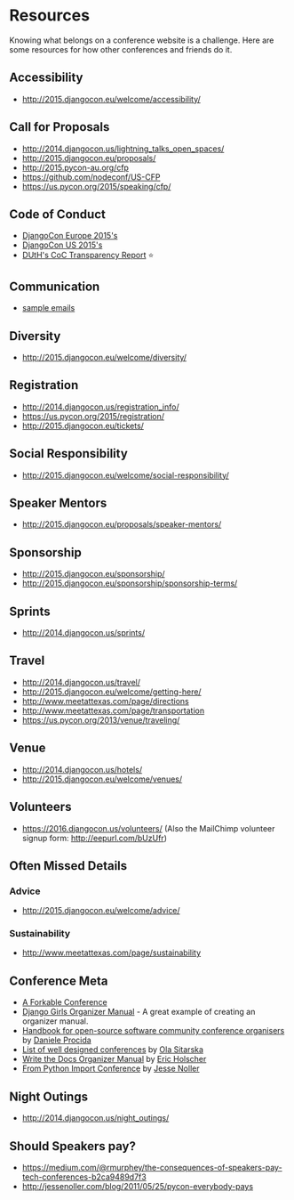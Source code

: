 # Resources

Knowing what belongs on a conference website is a challenge. Here are some resources for how other conferences and friends do it.

## Accessibility

- http://2015.djangocon.eu/welcome/accessibility/

## Call for Proposals

- http://2014.djangocon.us/lightning_talks_open_spaces/
- http://2015.djangocon.eu/proposals/
- http://2015.pycon-au.org/cfp
- https://github.com/nodeconf/US-CFP
- https://us.pycon.org/2015/speaking/cfp/

## Code of Conduct

- [DjangoCon Europe 2015's](http://2015.djangocon.eu/code-conduct/)
- [DjangoCon US 2015's](https://2015.djangocon.us/code_of_conduct/)
- [DUtH's CoC Transparency Report](http://blog.djangounderthehood.com/post/132867126995/coc-transparency-report) :star:

## Communication 

- [sample emails](../communication/README.md)

## Diversity

- http://2015.djangocon.eu/welcome/diversity/

## Registration

- http://2014.djangocon.us/registration_info/
- https://us.pycon.org/2015/registration/
- http://2015.djangocon.eu/tickets/

## Social Responsibility

- http://2015.djangocon.eu/welcome/social-responsibility/

## Speaker Mentors

- http://2015.djangocon.eu/proposals/speaker-mentors/

## Sponsorship

- http://2015.djangocon.eu/sponsorship/
- http://2015.djangocon.eu/sponsorship/sponsorship-terms/

## Sprints

- http://2014.djangocon.us/sprints/

## Travel

- http://2014.djangocon.us/travel/
- http://2015.djangocon.eu/welcome/getting-here/
- http://www.meetattexas.com/page/directions
- http://www.meetattexas.com/page/transportation
- https://us.pycon.org/2013/venue/traveling/

## Venue

- http://2014.djangocon.us/hotels/
- http://2015.djangocon.eu/welcome/venues/

## Volunteers 

- https://2016.djangocon.us/volunteers/ (Also the MailChimp volunteer signup form: http://eepurl.com/bUzUfr) 

## Often Missed Details

### Advice

- http://2015.djangocon.eu/welcome/advice/

### Sustainability

- http://www.meetattexas.com/page/sustainability

## Conference Meta

- [A Forkable Conference](https://medium.com/node-js-javascript/a-forkable-conference-73cbac4842dd)
- [Django Girls Organizer Manual](https://github.com/DjangoGirls/organizer-manual) - A great example of creating an organizer manual.
- [Handbook for open-source software community conference organisers](https://github.com/evildmp/conference-handbook) by [Daniele Procida](https://github.com/evildmp) 
- [List of well designed conferences](https://github.com/olasitarska/pretty-conferences) by [Ola Sitarska](https://github.com/olasitarska/pretty-conferences)
- [Write the Docs Organizer Manual](https://github.com/writethedocs/organizer-manual) by [Eric Holscher](https://github.com/ericholscher)
- [From Python Import Conference](https://github.com/jnoller/conference) by [Jesse Noller](https://github.com/jnoller)
## Night Outings

- http://2014.djangocon.us/night_outings/

## Should Speakers pay?

- https://medium.com/@rmurphey/the-consequences-of-speakers-pay-tech-conferences-b2ca9489d7f3
- http://jessenoller.com/blog/2011/05/25/pycon-everybody-pays
